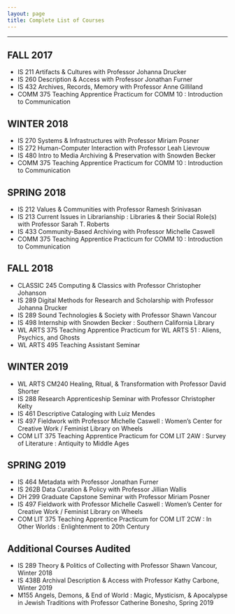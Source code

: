 ```yaml
---
layout: page
title: Complete List of Courses
---
```


---

## FALL 2017
- IS 211 Artifacts & Cultures with Professor Johanna Drucker
- IS 260 Description & Access with Professor Jonathan Furner
- IS 432 Archives, Records, Memory with Professor Anne Gilliland
- COMM 375 Teaching Apprentice Practicum for COMM 10 : Introduction to Communication

## WINTER 2018
- IS 270 Systems & Infrastructures with Professor Miriam Posner 
- IS 272 Human-Computer Interaction with Professor Leah Lievrouw 
- IS 480 Intro to Media Archiving & Preservation with Snowden Becker
- COMM 375 Teaching Apprentice Practicum for COMM 10 : Introduction to Communication

## SPRING 2018
- IS 212 Values & Communities with Professor Ramesh Srinivasan 
- IS 213 Current Issues in Librarianship : Libraries & their Social Role(s) with Professor Sarah T. Roberts
- IS 433 Community-Based Archiving with Professor Michelle Caswell 
- COMM 375 Teaching Apprentice Practicum for COMM 10 : Introduction to Communication

## FALL 2018
- CLASSIC 245 Computing & Classics with Professor Christopher Johanson
- IS 289 Digital Methods for Research and Scholarship with Professor Johanna Drucker
- IS 289 Sound Technologies & Society with Professor Shawn Vancour
- IS 498 Internship with Snowden Becker : Southern California Library 
- WL ARTS 375 Teaching Apprentice Practicum for WL ARTS 51 : Aliens, Psychics, and Ghosts
- WL ARTS 495 Teaching Assistant Seminar

## WINTER 2019
- WL ARTS CM240 Healing, Ritual, & Transformation with Professor David Shorter
- IS 288 Research Apprenticeship Seminar with Professor Christopher Kelty
- IS 461 Descriptive Cataloging with Luiz Mendes
- IS 497 Fieldwork with Professor Michelle Caswell : Women’s Center for Creative Work / Feminist Library on Wheels 
- COM LIT 375 Teaching Apprentice Practicum for COM LIT 2AW : Survey of Literature : Antiquity to Middle Ages

## SPRING 2019
- IS 464 Metadata with Professor Jonathan Furner 
- IS 262B Data Curation & Policy with Professor Jillian Wallis
- DH 299 Graduate Capstone Seminar with Professor Miriam Posner
- IS 497 Fieldwork with Professor Michelle Caswell : Women’s Center for Creative Work / Feminist Library on Wheels 
- COM LIT 375 Teaching Apprentice Practicum for COM LIT 2CW : In Other Worlds : Enlightenment to 20th Century

## Additional Courses Audited
- IS 289 Theory & Politics of Collecting with Professor Shawn Vancour, Winter 2018
- IS 438B Archival Description & Access with Professor Kathy Carbone, Winter 2019 
- M155 Angels, Demons, & End of World : Magic, Mysticism, & Apocalypse in Jewish Traditions with Professor Catherine Bonesho, Spring 2019 
